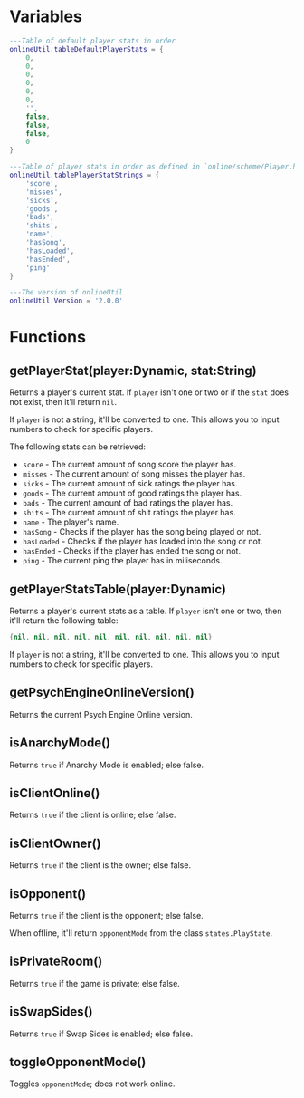 # Variables

```lua
---Table of default player stats in order
onlineUtil.tableDefaultPlayerStats = {
	0,
	0,
	0,
	0,
	0,
	0,
	'',
	false,
	false,
	false,
	0
}

---Table of player stats in order as defined in `online/scheme/Player.hx`
onlineUtil.tablePlayerStatStrings = {
	'score',
	'misses',
	'sicks',
	'goods',
	'bads',
	'shits',
	'name',
	'hasSong',
	'hasLoaded',
	'hasEnded',
	'ping'
}

---The version of onlineUtil
onlineUtil.Version = '2.0.0'
```

# Functions

## getPlayerStat(player:Dynamic, stat:String)

Returns a player's current stat. If `player` isn't one or two or if the `stat` does not exist, then it'll return `nil`.

If `player` is not a string, it'll be converted to one. This allows you to input numbers to check for specific players.

The following stats can be retrieved:

* `score` - The current amount of song score the player has.
* `misses` - The current amount of song misses the player has.
* `sicks` - The current amount of sick ratings the player has.
* `goods` - The current amount of good ratings the player has.
* `bads` - The current amount of bad ratings the player has.
* `shits` - The current amount of shit ratings the player has.
* `name` - The player's name.
* `hasSong` - Checks if the player has the song being played or not.
* `hasLoaded` - Checks if the player has loaded into the song or not.
* `hasEnded` - Checks if the player has ended the song or not.
* `ping` - The current ping the player has in miliseconds.

## getPlayerStatsTable(player:Dynamic)

Returns a player's current stats as a table. If `player` isn't one or two, then it'll return the following table:

```lua
{nil, nil, nil, nil, nil, nil, nil, nil, nil, nil}
```

If `player` is not a string, it'll be converted to one. This allows you to input numbers to check for specific players.

## getPsychEngineOnlineVersion()

Returns the current Psych Engine Online version.

## isAnarchyMode()

Returns `true` if Anarchy Mode is enabled; else false.

## isClientOnline()

Returns `true` if the client is online; else false.

## isClientOwner()

Returns `true` if the client is the owner; else false.

## isOpponent()

Returns `true` if the client is the opponent; else false.

When offline, it'll return `opponentMode` from the class `states.PlayState`.

## isPrivateRoom()

Returns `true` if the game is private; else false.

## isSwapSides()

Returns `true` if Swap Sides is enabled; else false.

## toggleOpponentMode()

Toggles `opponentMode`; does not work online.
